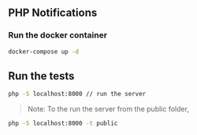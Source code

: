 ## PHP Notifications

### Run the docker container

```bash
docker-compose up -d
```

## Run the tests

```bash
php -S localhost:8000 // run the server
```
> Note: To the run the server from the public folder, 

```bash
php -S localhost:8000 -t public
```
